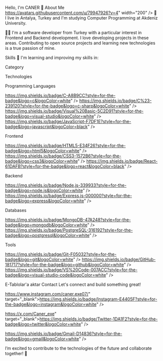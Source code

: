 Hello, I'm CANER 👋
About Me
https://avatars.githubusercontent.com/u/79947926?v=4" width="200" />
📍 I live in Antalya, Turkey and I'm studying Computer Programming at Akdeniz University.

👨‍💻 I'm a software developer from Turkey with a particular interest in Frontend and Backend development. I love developing projects in these areas. Contributing to open source projects and learning new technologies is a true passion of mine.

Skills
🚀 I'm learning and improving my skills in:

Category

Technologies

Programming Languages

https://img.shields.io/badge/C-A8B9CC?style=for-the-badge&logo=c&logoColor=white" /> https://img.shields.io/badge/C%23-239120?style=for-the-badge&logo=c-sharp&logoColor=white" /> https://img.shields.io/badge/Visual%20Basic-5C2D91?style=for-the-badge&logo=visual-studio&logoColor=white" /> https://img.shields.io/badge/JavaScript-F7DF1E?style=for-the-badge&logo=javascript&logoColor=black" />

Frontend

https://img.shields.io/badge/HTML5-E34F26?style=for-the-badge&logo=html5&logoColor=white" /> https://img.shields.io/badge/CSS3-1572B6?style=for-the-badge&logo=css3&logoColor=white" /> https://img.shields.io/badge/React-61DAFB?style=for-the-badge&logo=react&logoColor=black" />

Backend

https://img.shields.io/badge/Node.js-339933?style=for-the-badge&logo=node.js&logoColor=white" /> https://img.shields.io/badge/Express.js-000000?style=for-the-badge&logo=express&logoColor=white" />

Databases

https://img.shields.io/badge/MongoDB-47A248?style=for-the-badge&logo=mongodb&logoColor=white" /> https://img.shields.io/badge/PostgreSQL-316192?style=for-the-badge&logo=postgresql&logoColor=white" />

Tools

https://img.shields.io/badge/Git-F05032?style=for-the-badge&logo=git&logoColor=white" /> https://img.shields.io/badge/GitHub-181717?style=for-the-badge&logo=github&logoColor=white" /> https://img.shields.io/badge/VS%20Code-007ACC?style=for-the-badge&logo=visual-studio-code&logoColor=white" />


E-Tablolar'a aktar
Contact
Let's connect and build something great!

https://www.instagram.com/caner.exe07/" target="_blank">https://img.shields.io/badge/Instagram-E4405F?style=for-the-badge&logo=instagram&logoColor=white" />

https://x.com/Caner_exe" target="_blank">https://img.shields.io/badge/Twitter-1DA1F2?style=for-the-badge&logo=twitter&logoColor=white" />

https://img.shields.io/badge/Gmail-D14836?style=for-the-badge&logo=gmail&logoColor=white" />

I’m excited to contribute to the technologies of the future and collaborate together! 🚀
